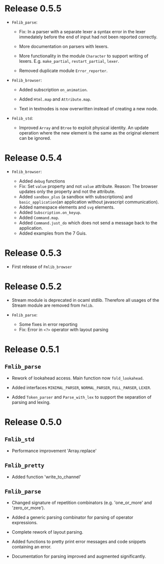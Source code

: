 Release 0.5.5
================================================================================

- `Fmlib_parse`:

    - Fix: In a parser with a separate lexer a syntax error in the lexer
      immedately before the end of input had not been reported correctly.

    - More documentation on parsers with lexers.

    - More functionality in the module `Character` to support writing of lexers.
      E.g. `make_partial`, `restart_partial`, `lexer`.

    - Removed duplicate module `Error_reporter`.


- `Fmlib_browser`:

    - Added subscription `on_animation`.

    - Added `Html.map` and `Attribute.map`.

    - Text in textnodes is now overwritten instead of creating a new node.

- `Fmlib_std`:

    - Improved `Array` and `Btree` to exploit physical identity. An update
      operation where the new element is the same as the original element can be
      ignored.



Release 0.5.4
================================================================================


- `Fmlib_browser`:

    - Added `debug` functions
    - Fix: Set `value` property and not `value` attribute. Reason: The browser
      updates only the property and not the attribute.
    - Added `sandbox_plus` (a sandbox with subscriptions) and
      `basic_application`(an application without javascript communication).
    - Added namespace elements and `svg` elements.
    - Added `Subscription.on_keyup`.
    - Added `Command.map`.
    - Added `Command.just_do` which does not send a message back to the
      application.
    - Added examples from the 7 Guis.



Release 0.5.3
============================================================

- First release of `Fmlib_browser`


Release 0.5.2
============================================================

- Stream module is deprecated in ocaml stdlib. Therefore all usages of the
  Stream module are removed from `Fmlib`.

- `Fmlib_parse`:

    - Some fixes in error reporting
    - Fix: Error in `<?>` operator with layout parsing


Release 0.5.1
============================================================



## `Fmlib_parse`

- Rework of lookahead access. Main function now `fold_lookahead`.

- Added interfaces `MINIMAL_PARSER`, `NORMAL_PARSER`, `FULL_PARSER`, `LEXER`.

- Added `Token_parser` and `Parse_with_lex` to support the separation of parsing
  and lexing.



Release 0.5.0
============================================================

## `Fmlib_std`

- Performance improvement 'Array.replace'

## `Fmlib_pretty`

- Added function 'write_to_channel'

## `Fmlib_parse`

- Changed signature of repetition combinators (e.g. 'one_or_more' and
  'zero_or_more').

- Added a generic parsing combinator for parsing of operator expressions.

- Complete rework of layout parsing.

- Added functions to pretty print error messages and code snippets containing an
  error.

- Documentation for parsing improved and augmented significantly.
